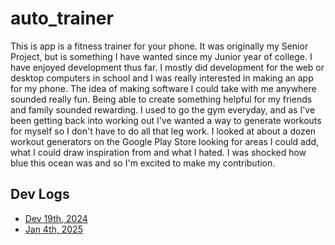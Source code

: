 # auto_trainer

This is app is a fitness trainer for your phone. It was originally my Senior Project, but is something I have wanted since my Junior year of college. I have enjoyed development thus far. I mostly did development for the web or desktop computers in school and I was really interested in making an app for my phone. The idea of making software I could take with me anywhere sounded really fun. Being able to create something helpful for my friends and family sounded rewarding. I used to go the gym everyday, and as I've been getting back into working out I've wanted a way to generate workouts for myself so I don't have to do all that leg work. I looked at about a dozen workout generators on the Google Play Store looking for areas I could add, what I could draw inspiration from and what I hated. I was shocked how blue this ocean was and so I'm excited to make my contribution.

## Dev Logs

- [Dev 19th, 2024](https://youtu.be/AmgXUzJ9PVc)
- [Jan 4th, 2025](https://youtu.be/TVk-xQdnN6g)